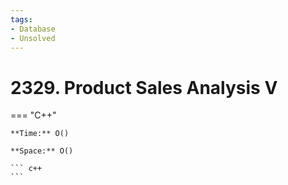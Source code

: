 ```yaml
---
tags:
- Database
- Unsolved
---
```



# 2329. Product Sales Analysis V

=== "C++"

    **Time:** O()

    **Space:** O()

    ``` c++
    ```